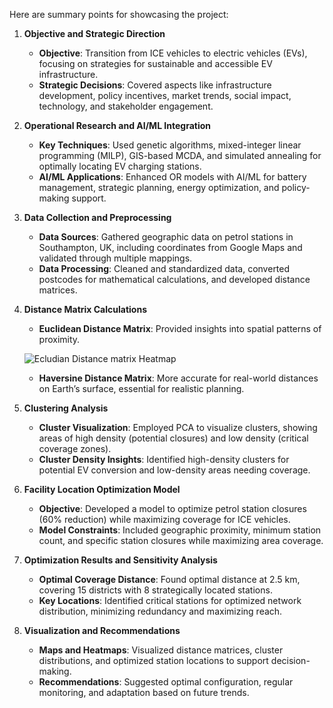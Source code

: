 Here are summary points for showcasing the project:

1. **Objective and Strategic Direction**
   - **Objective**: Transition from ICE vehicles to electric vehicles (EVs), focusing on strategies for sustainable and accessible EV infrastructure.
   - **Strategic Decisions**: Covered aspects like infrastructure development, policy incentives, market trends, social impact, technology, and stakeholder engagement.


2. **Operational Research and AI/ML Integration**
   - **Key Techniques**: Used genetic algorithms, mixed-integer linear programming (MILP), GIS-based MCDA, and simulated annealing for optimally locating EV charging stations.
   - **AI/ML Applications**: Enhanced OR models with AI/ML for battery management, strategic planning, energy optimization, and policy-making support.

3. **Data Collection and Preprocessing**
   - **Data Sources**: Gathered geographic data on petrol stations in Southampton, UK, including coordinates from Google Maps and validated through multiple mappings.
   - **Data Processing**: Cleaned and standardized data, converted postcodes for mathematical calculations, and developed distance matrices.

4. **Distance Matrix Calculations**
   - **Euclidean Distance Matrix**: Provided insights into spatial patterns of proximity.

   ![Ecludian Distance matrix Heatmap](https://github.com/user-attachments/assets/5b47cafa-9c98-4894-b1ef-ca684318d3b8)

   - **Haversine Distance Matrix**: More accurate for real-world distances on Earth’s surface, essential for realistic planning.

5. **Clustering Analysis**
   - **Cluster Visualization**: Employed PCA to visualize clusters, showing areas of high density (potential closures) and low density (critical coverage zones).
   - **Cluster Density Insights**: Identified high-density clusters for potential EV conversion and low-density areas needing coverage.

6. **Facility Location Optimization Model**
   - **Objective**: Developed a model to optimize petrol station closures (60% reduction) while maximizing coverage for ICE vehicles.
   - **Model Constraints**: Included geographic proximity, minimum station count, and specific station closures while maximizing area coverage.

7. **Optimization Results and Sensitivity Analysis**
   - **Optimal Coverage Distance**: Found optimal distance at 2.5 km, covering 15 districts with 8 strategically located stations.
   - **Key Locations**: Identified critical stations for optimized network distribution, minimizing redundancy and maximizing reach.

8. **Visualization and Recommendations**
   - **Maps and Heatmaps**: Visualized distance matrices, cluster distributions, and optimized station locations to support decision-making.
   - **Recommendations**: Suggested optimal configuration, regular monitoring, and adaptation based on future trends.

